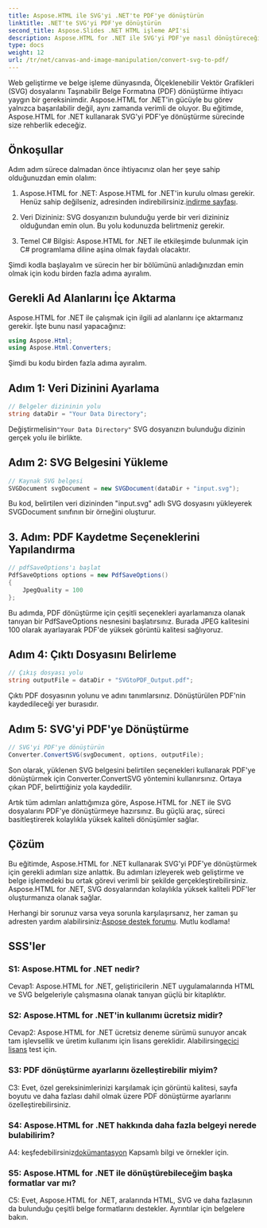 ```yaml
---
title: Aspose.HTML ile SVG'yi .NET'te PDF'ye dönüştürün
linktitle: .NET'te SVG'yi PDF'ye dönüştürün
second_title: Aspose.Slides .NET HTML işleme API'si
description: Aspose.HTML for .NET ile SVG'yi PDF'ye nasıl dönüştüreceğinizi öğrenin. Verimli belge işleme için yüksek kaliteli, adım adım eğitim.
type: docs
weight: 12
url: /tr/net/canvas-and-image-manipulation/convert-svg-to-pdf/
---
```


Web geliştirme ve belge işleme dünyasında, Ölçeklenebilir Vektör Grafikleri (SVG) dosyalarını Taşınabilir Belge Formatına (PDF) dönüştürme ihtiyacı yaygın bir gereksinimdir. Aspose.HTML for .NET'in gücüyle bu görev yalnızca başarılabilir değil, aynı zamanda verimli de oluyor. Bu eğitimde, Aspose.HTML for .NET kullanarak SVG'yi PDF'ye dönüştürme sürecinde size rehberlik edeceğiz. 

## Önkoşullar

Adım adım sürece dalmadan önce ihtiyacınız olan her şeye sahip olduğunuzdan emin olalım:

1.  Aspose.HTML for .NET: Aspose.HTML for .NET'in kurulu olması gerekir. Henüz sahip değilseniz, adresinden indirebilirsiniz.[indirme sayfası](https://releases.aspose.com/html/net/).

2. Veri Dizininiz: SVG dosyanızın bulunduğu yerde bir veri dizininiz olduğundan emin olun. Bu yolu kodunuzda belirtmeniz gerekir.

3. Temel C# Bilgisi: Aspose.HTML for .NET ile etkileşimde bulunmak için C# programlama diline aşina olmak faydalı olacaktır.

Şimdi kodla başlayalım ve sürecin her bir bölümünü anladığınızdan emin olmak için kodu birden fazla adıma ayıralım.

## Gerekli Ad Alanlarını İçe Aktarma

Aspose.HTML for .NET ile çalışmak için ilgili ad alanlarını içe aktarmanız gerekir. İşte bunu nasıl yapacağınız:

```csharp
using Aspose.Html;
using Aspose.Html.Converters;
```

Şimdi bu kodu birden fazla adıma ayıralım.

## Adım 1: Veri Dizinini Ayarlama
```csharp
// Belgeler dizininin yolu
string dataDir = "Your Data Directory";
```
 Değiştirmelisin`"Your Data Directory"` SVG dosyanızın bulunduğu dizinin gerçek yolu ile birlikte.

## Adım 2: SVG Belgesini Yükleme
```csharp
// Kaynak SVG belgesi
SVGDocument svgDocument = new SVGDocument(dataDir + "input.svg");
```
Bu kod, belirtilen veri dizininden "input.svg" adlı SVG dosyasını yükleyerek SVGDocument sınıfının bir örneğini oluşturur.

## 3. Adım: PDF Kaydetme Seçeneklerini Yapılandırma
```csharp
// pdfSaveOptions'ı başlat
PdfSaveOptions options = new PdfSaveOptions()
{
	JpegQuality = 100
};
```
Bu adımda, PDF dönüştürme için çeşitli seçenekleri ayarlamanıza olanak tanıyan bir PdfSaveOptions nesnesini başlatırsınız. Burada JPEG kalitesini 100 olarak ayarlayarak PDF'de yüksek görüntü kalitesi sağlıyoruz.

## Adım 4: Çıktı Dosyasını Belirleme
```csharp
// Çıkış dosyası yolu
string outputFile = dataDir + "SVGtoPDF_Output.pdf";
```
Çıktı PDF dosyasının yolunu ve adını tanımlarsınız. Dönüştürülen PDF'nin kaydedileceği yer burasıdır.

## Adım 5: SVG'yi PDF'ye Dönüştürme
```csharp
// SVG'yi PDF'ye dönüştürün
Converter.ConvertSVG(svgDocument, options, outputFile);
```
Son olarak, yüklenen SVG belgesini belirtilen seçenekleri kullanarak PDF'ye dönüştürmek için Converter.ConvertSVG yöntemini kullanırsınız. Ortaya çıkan PDF, belirttiğiniz yola kaydedilir.

Artık tüm adımları anlattığımıza göre, Aspose.HTML for .NET ile SVG dosyalarını PDF'ye dönüştürmeye hazırsınız. Bu güçlü araç, süreci basitleştirerek kolaylıkla yüksek kaliteli dönüşümler sağlar.

## Çözüm

Bu eğitimde, Aspose.HTML for .NET kullanarak SVG'yi PDF'ye dönüştürmek için gerekli adımları size anlattık. Bu adımları izleyerek web geliştirme ve belge işlemedeki bu ortak görevi verimli bir şekilde gerçekleştirebilirsiniz. Aspose.HTML for .NET, SVG dosyalarından kolaylıkla yüksek kaliteli PDF'ler oluşturmanıza olanak sağlar.

 Herhangi bir sorunuz varsa veya sorunla karşılaşırsanız, her zaman şu adresten yardım alabilirsiniz:[Aspose destek forumu](https://forum.aspose.com/). Mutlu kodlama!

## SSS'ler

### S1: Aspose.HTML for .NET nedir?

Cevap1: Aspose.HTML for .NET, geliştiricilerin .NET uygulamalarında HTML ve SVG belgeleriyle çalışmasına olanak tanıyan güçlü bir kitaplıktır.

### S2: Aspose.HTML for .NET'in kullanımı ücretsiz midir?

 Cevap2: Aspose.HTML for .NET ücretsiz deneme sürümü sunuyor ancak tam işlevsellik ve üretim kullanımı için lisans gereklidir. Alabilirsin[geçici lisans](https://purchase.aspose.com/temporary-license/) test için.

### S3: PDF dönüştürme ayarlarını özelleştirebilir miyim?

C3: Evet, özel gereksinimlerinizi karşılamak için görüntü kalitesi, sayfa boyutu ve daha fazlası dahil olmak üzere PDF dönüştürme ayarlarını özelleştirebilirsiniz.

### S4: Aspose.HTML for .NET hakkında daha fazla belgeyi nerede bulabilirim?

 A4: keşfedebilirsiniz[dokümantasyon](https://reference.aspose.com/html/net/) Kapsamlı bilgi ve örnekler için.

### S5: Aspose.HTML for .NET ile dönüştürebileceğim başka formatlar var mı?

C5: Evet, Aspose.HTML for .NET, aralarında HTML, SVG ve daha fazlasının da bulunduğu çeşitli belge formatlarını destekler. Ayrıntılar için belgelere bakın.
